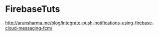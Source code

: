 # FirebaseTuts

http://arunsharma.me/blog/integrate-push-notifications-using-firebase-cloud-messaging-fcm/
